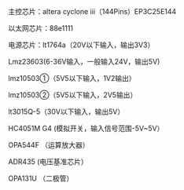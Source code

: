 主控芯片：altera cyclone iii（144Pins）EP3C25E144

以太网芯片：88e1111

电源芯片：lt1764a（20V以下输入，输出3V3）

Lmz23603(6-36V输入，一般输入24V，输出5V)

lmz10503①（5V5以下输入，1V2输出）

lmz10503②（5V5以下输入，2V5输出）

lt3015Q-5（30V以下输入，输出5V）

HC4051M G4 (模拟开关，输入信号范围-5V~5V）

OPA544F （运算放大器）

ADR435 (电压基准芯片）

OPA131U （二极管）
